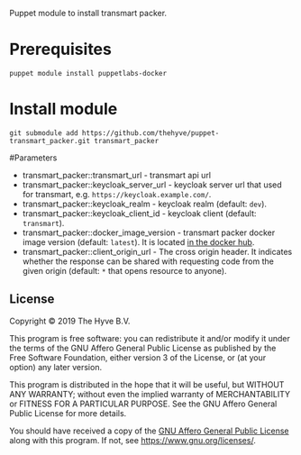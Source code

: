 Puppet module to install transmart packer.

# Prerequisites

	puppet module install puppetlabs-docker

# Install module

	git submodule add https://github.com/thehyve/puppet-transmart_packer.git transmart_packer

#Parameters

 - transmart_packer::transmart_url - transmart api url
 - transmart_packer::keycloak_server_url - keycloak server url that used for transmart, e.g. `https://keycloak.example.com/`.
 - transmart_packer::keycloak_realm - keycloak realm (default: `dev`).
 - transmart_packer::keycloak_client_id - keycloak client (default: `transmart`).
 - transmart_packer::docker_image_version - transmart packer docker image version (default: `latest`). It is located [in the docker hub](https://hub.docker.com/r/thehyve/transmart-packer/).
 - transmart_packer::client_origin_url - The cross origin header. It indicates whether the response can be shared with requesting code from the given origin (default: `*` that opens resource to anyone).
 
 ## License
 Copyright &copy; 2019 The Hyve B.V.
 
 This program is free software: you can redistribute it and/or modify
 it under the terms of the GNU Affero General Public License as
 published by the Free Software Foundation, either version 3 of the
 License, or (at your option) any later version.
 
 This program is distributed in the hope that it will be useful,
 but WITHOUT ANY WARRANTY; without even the implied warranty of
 MERCHANTABILITY or FITNESS FOR A PARTICULAR PURPOSE. See the
 GNU Affero General Public License for more details.
 
 You should have received a copy of the [GNU Affero General Public License](LICENSE)
 along with this program. If not, see https://www.gnu.org/licenses/.
